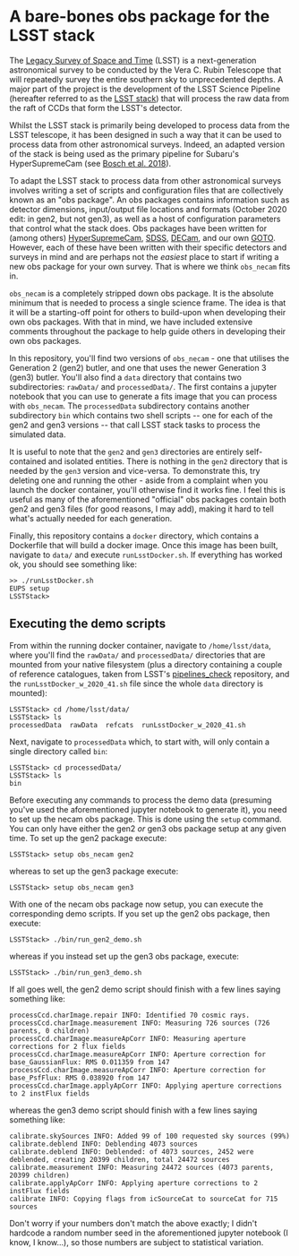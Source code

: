 # A bare-bones obs package for the LSST stack 

The [Legacy Survey of Space and Time](https://www.lsst.org "LSST Homepage") (LSST) is a next-generation astronomical survey to be conducted by the Vera C. Rubin Telescope that will repeatedly survey the entire southern sky to unprecedented depths. A major part of the project is the development of the LSST Science Pipeline (hereafter referred to as the [LSST stack](https://github.com/lsst "LSST Github")) that will process the raw data from the raft of CCDs that form the LSST's detector.

Whilst the LSST stack is primarily being developed to process data from the LSST telescope, it has been designed in such a way that it can be used to process data from other astronomical surveys. Indeed, an adapted version of the stack is being used as the primary pipeline for Subaru's HyperSupremeCam (see [Bosch et al. 2018](https://arxiv.org/pdf/1705.06766 "arXiv:1705.06766")).

To adapt the LSST stack to process data from other astronomical surveys involves writing a set of scripts and configuration files that are collectively known as an "obs package". An obs packages contains information such as detector dimensions, input/output file locations and formats (October 2020 edit: in gen2, but not gen3), as well as a host of configuration parameters that control what the stack does. Obs packages have been written for (among others) [HyperSupremeCam](https://github.com/lsst/obs_subaru), [SDSS](https://github.com/lsst/obs_sdss), [DECam](https://github.com/lsst/obs_decam), and our own [GOTO](https://github.com/GOTO-OBS/obs_goto). However, each of these have been written with their specific detectors and surveys in mind and are perhaps not the _easiest_ place to start if writing a new obs package for your own survey. That is where we think `obs_necam` fits in.

`obs_necam` is a completely stripped down obs package. It is the absolute minimum that is needed to process a single science frame. The idea is that it will be a starting-off point for others to build-upon when developing their own obs packages. With that in mind, we have included extensive comments throughout the package to help guide others in developing their own obs packages.

In this repository, you'll find two versions of `obs_necam` - one that utilises the Generation 2 (gen2) butler, and one that uses the newer Generation 3 (gen3) butler. You'll also find a `data` directory that contains two subdirectories: `rawData/` and `processedData/`. The first contains a jupyter notebook that you can use to generate a fits image that you can process with `obs_necam`. The `processedData` subdirectory contains another subdirectory `bin` which contains two shell scripts -- one for each of the gen2 and gen3 versions -- that call LSST stack tasks to process the simulated data.

It is useful to note that the `gen2` and `gen3` directories are entirely self-contained and isolated entities. There is nothing in the `gen2` directory that is needed by the `gen3` version and vice-versa. To demonstrate this, try deleting one and running the other - aside from a complaint when you launch the docker container, you'll otherwise find it works fine. I feel this is useful as many of the aforementioned "official" obs packages contain both gen2 and gen3 files (for good reasons, I may add), making it hard to tell what's actually needed for each generation.

Finally, this repository contains a `docker` directory, which contains a Dockerfile that will build a docker image. Once this image has been built, navigate to `data/` and execute `runLsstDocker.sh`. If everything has worked ok, you should see something like:
```
>> ./runLsstDocker.sh
EUPS setup
LSSTStack>
```

## Executing the demo scripts
From within the running docker container, navigate to `/home/lsst/data`, where you'll find the `rawData/` and `processedData/` directories that are mounted from your native filesystem (plus a directory containing a couple of reference catalogues, taken from LSST's [pipelines_check](https://github.com/lsst/pipelines_check) repository, and the `runLsstDocker_w_2020_41.sh` file since the whole `data` directory is mounted):
```
LSSTStack> cd /home/lsst/data/
LSSTStack> ls
processedData  rawData	refcats  runLsstDocker_w_2020_41.sh
```
Next, navigate to `processedData` which, to start with, will only contain a single directory called `bin`:
```
LSSTStack> cd processedData/
LSSTStack> ls
bin
```
Before executing any commands to process the demo data (presuming you've used the aforementioned jupyter notebook to generate it), you need to set up the necam obs package. This is done using the ``setup`` command. You can only have either the gen2 _or_ gen3 obs package setup at any given time. To set up the gen2 package execute:
```
LSSTStack> setup obs_necam gen2
```
whereas to set up the gen3 package execute:
```
LSSTStack> setup obs_necam gen3
```
With one of the necam obs package now setup, you can execute the corresponding demo scripts. If you set up the gen2 obs package, then execute:
```
LSSTStack> ./bin/run_gen2_demo.sh
```
whereas if you instead set up the gen3 obs package, execute:
```
LSSTStack> ./bin/run_gen3_demo.sh
```

If all goes well, the gen2 demo script should finish with a few lines saying something like:
```
processCcd.charImage.repair INFO: Identified 70 cosmic rays.
processCcd.charImage.measurement INFO: Measuring 726 sources (726 parents, 0 children)
processCcd.charImage.measureApCorr INFO: Measuring aperture corrections for 2 flux fields
processCcd.charImage.measureApCorr INFO: Aperture correction for base_GaussianFlux: RMS 0.011359 from 147
processCcd.charImage.measureApCorr INFO: Aperture correction for base_PsfFlux: RMS 0.038920 from 147
processCcd.charImage.applyApCorr INFO: Applying aperture corrections to 2 instFlux fields
```
whereas the gen3 demo script should finish with a few lines saying something like:
```
calibrate.skySources INFO: Added 99 of 100 requested sky sources (99%)
calibrate.deblend INFO: Deblending 4073 sources
calibrate.deblend INFO: Deblended: of 4073 sources, 2452 were deblended, creating 20399 children, total 24472 sources
calibrate.measurement INFO: Measuring 24472 sources (4073 parents, 20399 children)
calibrate.applyApCorr INFO: Applying aperture corrections to 2 instFlux fields
calibrate INFO: Copying flags from icSourceCat to sourceCat for 715 sources
```
Don't worry if your numbers don't match the above exactly; I didn't hardcode a random number seed in the aforementioned jupyter notebook (I know, I know...), so those numbers are subject to statistical variation.


